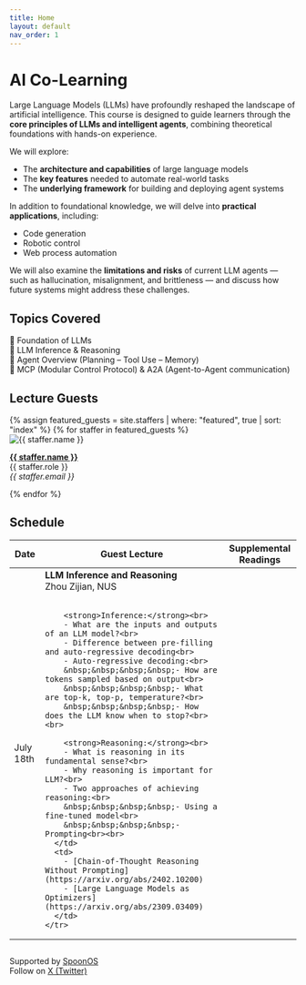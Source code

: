 ```yaml
---
title: Home
layout: default
nav_order: 1
---
```


# AI Co-Learning


Large Language Models (LLMs) have profoundly reshaped the landscape of artificial intelligence. This course is designed to guide learners through the **core principles of LLMs and intelligent agents**, combining theoretical foundations with hands-on experience.

We will explore:
- The **architecture and capabilities** of large language models
- The **key features** needed to automate real-world tasks
- The **underlying framework** for building and deploying agent systems

In addition to foundational knowledge, we will delve into **practical applications**, including:
- Code generation
- Robotic control
- Web process automation

We will also examine the **limitations and risks** of current LLM agents — such as hallucination, misalignment, and brittleness — and discuss how future systems might address these challenges.


## Topics Covered

 🔹 Foundation of LLMs  
 🔹 LLM Inference & Reasoning          
 🔹 Agent Overview (Planning – Tool Use – Memory)       
 🔹 MCP (Modular Control Protocol) & A2A (Agent-to-Agent communication)


## Lecture Guests

<div class="staff-grid">
{% assign featured_guests = site.staffers | where: "featured", true | sort: "index" %}
{% for staffer in featured_guests %}
  <div class="staff-card">
    <img src="{{ staffer.picture }}" alt="{{ staffer.name }}" />
    <p>
      <strong><a href="{{ staffer.external_url }}" target="_blank">{{ staffer.name }}</a></strong><br>
      {{ staffer.role }}<br>
      <em>{{ staffer.email }}</em>
    </p>
  </div>
{% endfor %}
</div>

## Schedule

<table>
  <thead>
    <tr>
      <th>Date</th>
      <th>Guest Lecture</th>
      <th>Supplemental Readings</th>
    </tr>
  </thead>
  <tbody>
    <tr>
      <td>July 18th</td>
      <td>
        <strong>LLM Inference and Reasoning</strong><br>
        Zhou Zijian, NUS<br><br>

        <strong>Inference:</strong><br>
        - What are the inputs and outputs of an LLM model?<br>
        - Difference between pre-filling and auto-regressive decoding<br>
        - Auto-regressive decoding:<br>
        &nbsp;&nbsp;&nbsp;&nbsp;- How are tokens sampled based on output<br>
        &nbsp;&nbsp;&nbsp;&nbsp;- What are top-k, top-p, temperature?<br>
        &nbsp;&nbsp;&nbsp;&nbsp;- How does the LLM know when to stop?<br><br>

        <strong>Reasoning:</strong><br>
        - What is reasoning in its fundamental sense?<br>
        - Why reasoning is important for LLM?<br>
        - Two approaches of achieving reasoning:<br>
        &nbsp;&nbsp;&nbsp;&nbsp;- Using a fine-tuned model<br>
        &nbsp;&nbsp;&nbsp;&nbsp;- Prompting<br><br>
      </td>
      <td>
        - [Chain-of-Thought Reasoning Without Prompting](https://arxiv.org/abs/2402.10200)  
        - [Large Language Models as Optimizers](https://arxiv.org/abs/2309.03409)  
      </td>
    </tr>
  </tbody>
</table>

##

Supported by [SpoonOS](https://spoonai.io)  
Follow on [X (Twitter)](https://x.com/SpoonOS_ai)